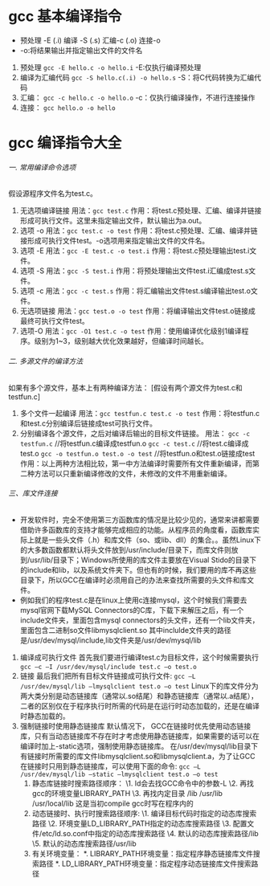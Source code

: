 
# gcc 基本编译指令

- 预处理 -E (.i) 编译 -S (.s) 汇编-c (.o) 连接-o
- -o:将结果输出并指定输出文件的文件名

1. 预处理
    `gcc -E hello.c -o hello.i`
    -E:仅执行编译预处理
2. 编译为汇编代码
    `gcc -S hello.c(.i) -o hello.s`
    -S：将C代码转换为汇编代码
3. 汇编：
    `gcc -c hello.c -o hello.o`
    -c：仅执行编译操作，不进行连接操作
4. 连接：
    `gcc hello.o -o hello`

# gcc 编译指令大全

###### 一. 常用编译命令选项

假设源程序文件名为test.c。

1. 无选项编译链接
    用法：`gcc test.c`
    作用：将test.c预处理、汇编、编译并链接形成可执行文件。这里未指定输出文件，默认输出为a.out。
2. 选项 -o
    用法：`gcc test.c -o test`
    作用：将test.c预处理、汇编、编译并链接形成可执行文件test。-o选项用来指定输出文件的文件名。
3. 选项 -E
    用法：`gcc -E test.c -o test.i`
    作用：将test.c预处理输出test.i文件。
4. 选项 -S
    用法：`gcc -S test.i`
    作用：将预处理输出文件test.i汇编成test.s文件。
5. 选项 -c
    用法：`gcc -c test.s`
    作用：将汇编输出文件test.s编译输出test.o文件。
6. 无选项链接
    用法：`gcc test.o -o test`
    作用：将编译输出文件test.o链接成最终可执行文件test。
7. 选项-O
    用法：`gcc -O1 test.c -o test`
    作用：使用编译优化级别1编译程序。级别为1~3，级别越大优化效果越好，但编译时间越长。

###### 二. 多源文件的编译方法

如果有多个源文件，基本上有两种编译方法：
 [假设有两个源文件为test.c和testfun.c]

1. 多个文件一起编译
    用法：`gcc testfun.c test.c -o test`
    作用：将testfun.c和test.c分别编译后链接成test可执行文件。
2. 分别编译各个源文件，之后对编译后输出的目标文件链接。
    用法：
    `gcc -c testfun.c` //将testfun.c编译成testfun.o
    `gcc -c test.c`   //将test.c编译成test.o
    `gcc -o testfun.o test.o -o test` //将testfun.o和test.o链接成test
    作用：以上两种方法相比较，第一中方法编译时需要所有文件重新编译，而第二种方法可以只重新编译修改的文件，未修改的文件不用重新编译。

###### 三、库文件连接

- 开发软件时，完全不使用第三方函数库的情况是比较少见的，通常来讲都需要借助许多函数库的支持才能够完成相应的功能。从程序员的角度看，函数库实际上就是一些头文件（.h）和库文件（so、或lib、dll）的集合。。虽然Linux下的大多数函数都默认将头文件放到/usr/include/目录下，而库文件则放到/usr/lib/目录下；Windows所使用的库文件主要放在Visual Stido的目录下的include和lib，以及系统文件夹下。但也有的时候，我们要用的库不再这些目录下，所以GCC在编译时必须用自己的办法来查找所需要的头文件和库文件。
- 例如我们的程序test.c是在linux上使用c连接mysql，这个时候我们需要去mysql官网下载MySQL Connectors的C库，下载下来解压之后，有一个include文件夹，里面包含mysql connectors的头文件，还有一个lib文件夹，里面包含二进制so文件libmysqlclient.so
   其中inclulde文件夹的路径是/usr/dev/mysql/include,lib文件夹是/usr/dev/mysql/lib

1. 编译成可执行文件
    首先我们要进行编译test.c为目标文件，这个时候需要执行
    `gcc –c –I /usr/dev/mysql/include test.c –o test.o`
2. 链接
    最后我们把所有目标文件链接成可执行文件:
    `gcc –L /usr/dev/mysql/lib –lmysqlclient test.o –o test`
    Linux下的库文件分为两大类分别是动态链接库（通常以.so结尾）和静态链接库（通常以.a结尾），二者的区别仅在于程序执行时所需的代码是在运行时动态加载的，还是在编译时静态加载的。
3. 强制链接时使用静态链接库
    默认情况下， GCC在链接时优先使用动态链接库，只有当动态链接库不存在时才考虑使用静态链接库，如果需要的话可以在编译时加上-static选项，强制使用静态链接库。
    在/usr/dev/mysql/lib目录下有链接时所需要的库文件libmysqlclient.so和libmysqlclient.a，为了让GCC在链接时只用到静态链接库，可以使用下面的命令:
    `gcc –L /usr/dev/mysql/lib –static –lmysqlclient test.o –o test`
   1. 静态库链接时搜索路径顺序：
       \1. ld会去找GCC命令中的参数-L
       \2. 再找gcc的环境变量LIBRARY_PATH
       \3. 再找内定目录 /lib /usr/lib /usr/local/lib 这是当初compile gcc时写在程序内的
   2. 动态链接时、执行时搜索路径顺序:
       \1. 编译目标代码时指定的动态库搜索路径
       \2. 环境变量LD_LIBRARY_PATH指定的动态库搜索路径
       \3. 配置文件/etc/ld.so.conf中指定的动态库搜索路径
       \4. 默认的动态库搜索路径/lib
       \5. 默认的动态库搜索路径/usr/lib
   3. 有关环境变量：
       *. LIBRARY_PATH环境变量：指定程序静态链接库文件搜索路径
       *. LD_LIBRARY_PATH环境变量：指定程序动态链接库文件搜索路径



